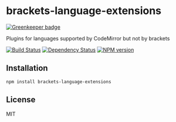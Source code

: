 # brackets-language-extensions

[![Greenkeeper badge](https://badges.greenkeeper.io/ForbesLindesay/brackets-language-extensions.svg)](https://greenkeeper.io/)

Plugins for languages supported by CodeMirror but not by brackets

[![Build Status](https://img.shields.io/travis/ForbesLindesay/brackets-language-extensions/master.svg)](https://travis-ci.org/ForbesLindesay/brackets-language-extensions)
[![Dependency Status](https://img.shields.io/david/ForbesLindesay/brackets-language-extensions.svg)](https://david-dm.org/ForbesLindesay/brackets-language-extensions)
[![NPM version](https://img.shields.io/npm/v/brackets-language-extensions.svg)](https://www.npmjs.com/package/brackets-language-extensions)

## Installation

    npm install brackets-language-extensions

## License

  MIT
